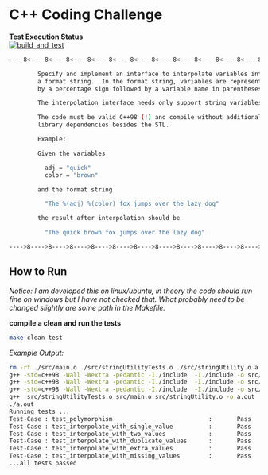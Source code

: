 # C++ Coding Challenge

**Test Execution Status**  
[![build_and_test](https://github.com/Felix-Quehl/cpp_playground/actions/workflows/c-cpp.yml/badge.svg)](https://github.com/Felix-Quehl/cpp_playground/actions/workflows/c-cpp.yml)

```bash
----8<----8<----8<----8<----8<----8<----8<----8<----8<----8<----8<----8<----8<----

        Specify and implement an interface to interpolate variables into
        a format string.  In the format string, variables are represented
        by a percentage sign followed by a variable name in parentheses.

        The interpolation interface needs only support string variables.

        The code must be valid C++98 (!) and compile without additional
        library dependencies besides the STL.

        Example:

        Given the variables

          adj = "quick"
          color = "brown"

        and the format string

          "The %(adj) %(color) fox jumps over the lazy dog"

        the result after interpolation should be

          "The quick brown fox jumps over the lazy dog"

---->8---->8---->8---->8---->8---->8---->8---->8---->8---->8---->8---->8---->8----
```

## How to Run

*Notice: I am developed this on linux/ubuntu, in theory the code should run fine on windows but I have not checked that. What probably need to be changed slightly are some path in the Makefile.*

**compile a clean and run the tests**

```bash
make clean test
```

*Example Output:*

```bash
rm -rf ./src/main.o ./src/stringUtilityTests.o ./src/stringUtility.o a.out
g++ -std=c++98 -Wall -Wextra -pedantic -I./include  -I./include -o src/stringUtilityTests.o -c src/stringUtilityTests.cpp 
g++ -std=c++98 -Wall -Wextra -pedantic -I./include  -I./include -o src/main.o -c src/main.cpp 
g++ -std=c++98 -Wall -Wextra -pedantic -I./include  -I./include -o src/stringUtility.o -c src/stringUtility.cpp 
g++  src/stringUtilityTests.o src/main.o src/stringUtility.o -o a.out
./a.out
Running tests ...
Test-Case : test_polymorphism                           :       Pass
Test-Case : test_interpolate_with_single_value          :       Pass
Test-Case : test_interpolate_with_two_values            :       Pass
Test-Case : test_interpolate_with_duplicate_values      :       Pass
Test-Case : test_interpolate_with_extra_values          :       Pass
Test-Case : test_interpolate_with_missing_values        :       Pass
...all tests passed
```